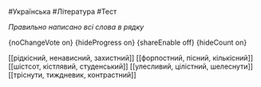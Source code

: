#Українська #Література #Тест

*Правильно написано всі слова в рядку*

{noChangeVote on}
{hideProgress on}
{shareEnable off}
{hideCount on}

[[рідкісний, ненависний, захистний]]
[[форпостний, пісний, кількісний]]
[[шістсот, кістлявий, студенський]]
[[улесливий, цілістний, шелеснути]]
[[тріснути, тиждневик, контрастний]]
